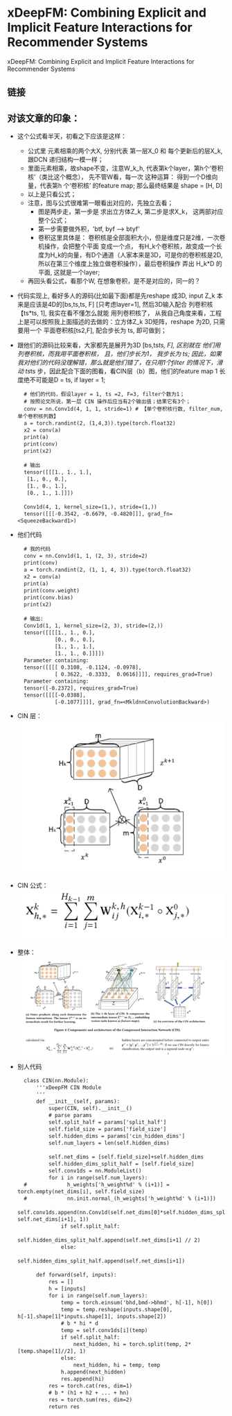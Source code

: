 # xDeepFM: Combining Explicit and Implicit Feature Interactions for Recommender Systems

xDeepFM: Combining Explicit and Implicit Feature Interactions for Recommender Systems

## 链接

## 对该文章的印象：
- 这个公式看半天，初看之下应该是这样：
	- 公式里 元素相乘的两个大X, 分别代表 第一层X_0 和 每个更新后的层X_k, 跟DCN 递归结构一模一样；
	- 里面元素相乘，故shape不变，注意W_k_h, 代表第k个layer，第h个‘卷积核’（类比这个概念）， 先不管W看，每一次 这种运算： 得到一个D维向量，代表第h 个‘卷积核’ 的feature map; 那么最终结果是 shape = [H, D]
	- 以上是只看公式；
	- 注意，图与公式很难第一眼看出对应的，先独立去看；
		- 图是两步走，第一步是 求出立方体Z_k, 第二步是求X_k， 这两部对应整个公式；
		- 第一步需要做外积，'btf, byf --> btyf'
		- 卷积这里具体是： 卷积核是全部面积大小，但是维度只是2维，一次卷机操作，会把整个平面 变成一个点， 有H_k个卷积核，故变成一个长度为H_k的向量，有D个通道（人家本来是3D，可是你的卷积核是2D, 所以在第三个维度上独立做卷积操作），最后卷积操作 弄出 H_k*D 的平面, 这就是一个layer;
	- 再回头看公式，看那个W,  在想象卷积，是不是对应的，同一的？
- 代码实现上, 看好多人的源码(比如最下面)都是先reshape 成3D, input Z_k 本来是应该是4D的[bs,ts,ts, F] [只考虑layer=1], 然后3D输入配合 列卷积核【ts*ts, 1], 我实在看不懂怎么就能 用列卷积核了，
从我自己角度来看，工程上是可以按照我上面描述的去做的：立方体Z_k 3D矩阵，reshape 为2D, 只需要用一个 平面卷积核[ts2,F], 配合步长为 ts, 即可做到；
- 跟他们的源码比较来看，大家都先是展开为3D [bs,ts*ts, F], 区别就在 他们用列卷积核，而我用平面卷积核， 且，他们步长为1， 我步长为 ts; 因此，如果我对他们的代码没理解错，那么就是他们错了，在只用1个filter 的情况下，滑动 ts*ts 步，因此配合下面的图看，看CIN层（b）图，他们的feature map 1 长度绝不可能是D = ts, if layer = 1;

        # 他们的代码，假设layer = 1, ts =2, F=3, filter个数为1；
        # 按照论文所说，第一层 CIN 操作后应当有2个输出值；结果它有3个；
        conv = nn.Conv1d(4, 1, 1, stride=1) # 【单个卷积核行数, filter_num, 单个卷积核列数】
        a = torch.randint(2, (1,4,3)).type(torch.float32)
        x2 = conv(a)
        print(a)
        print(conv)
        print(x2)
        
        # 输出
        tensor([[[1., 1., 1.],
         [1., 0., 0.],
         [1., 0., 1.],
         [0., 1., 1.]]])
  
        Conv1d(4, 1, kernel_size=(1,), stride=(1,))
        tensor([[[-0.3542, -0.6679, -0.4820]]], grad_fn=<SqueezeBackward1>)
- 他们代码

        # 我的代码 
        conv = nn.Conv1d(1, 1, (2, 3), stride=2)
        print(conv)
        a = torch.randint(2, (1, 1, 4, 3)).type(torch.float32)
        x2 = conv(a)
        print(a)
        print(conv.weight)
        print(conv.bias)
        print(x2)
        
        # 输出:
        Conv1d(1, 1, kernel_size=(2, 3), stride=(2,))
        tensor([[[[1., 1., 0.],
                  [0., 0., 0.],
                  [1., 1., 1.],
                  [1., 1., 0.]]]])
        Parameter containing:
        tensor([[[[ 0.3108, -0.1124, -0.0978],
                  [ 0.3622, -0.3333,  0.0616]]]], requires_grad=True)
        Parameter containing:
        tensor([-0.2372], requires_grad=True)
        tensor([[[[-0.0388],
                  [-0.1077]]]], grad_fn=<MkldnnConvolutionBackward>)
- CIN 层：![Drag Racing](../pics/xDeepFM/xDeepFM_1.jpg)
- CIN 公式： ![Drag Racing](../pics/xDeepFM/xDeepFM_2.jpg)
- 整体： ![Drag Racing](../pics/xDeepFM/xDeepFM_3.png)


- 别人代码

        class CIN(nn.Module):
            '''xDeepFM CIN Module
            '''
            def __init__(self, params):
                super(CIN, self).__init__()
                # parse params
                self.split_half = params['split_half']
                self.field_size = params['field_size']
                self.hidden_dims = params['cin_hidden_dims']
                self.num_layers = len(self.hidden_dims)
                
                self.net_dims = [self.field_size]+self.hidden_dims
                self.hidden_dims_split_half = [self.field_size]
                self.conv1ds = nn.ModuleList()
                for i in range(self.num_layers):
        #             h_weights['h_weight%d' % (i+1)] = torch.empty(net_dims[i], self.field_size)
        #             nn.init.normal_(h_weights['h_weight%d' % (i+1)])
                    self.conv1ds.append(nn.Conv1d(self.net_dims[0]*self.hidden_dims_split_half[-1], self.net_dims[i+1], 1))
                    if self.split_half:
                        self.hidden_dims_split_half.append(self.net_dims[i+1] // 2)
                    else:
                        self.hidden_dims_split_half.append(self.net_dims[i+1])
                
            def forward(self, inputs):
                res = []
                h = [inputs]
                for i in range(self.num_layers):
                    temp = torch.einsum('bhd,bmd->bhmd', h[-1], h[0])
                    temp = temp.reshape(inputs.shape[0], h[-1].shape[1]*inputs.shape[1], inputs.shape[2])
                    # b * hi * d
                    temp = self.conv1ds[i](temp)
                    if self.split_half:
                        next_hidden, hi = torch.split(temp, 2*[temp.shape[1]//2], 1)
                    else:
                        next_hidden, hi = temp, temp
                    h.append(next_hidden)
                    res.append(hi)
                res = torch.cat(res, dim=1)
                # b * (h1 + h2 + ... + hn)
                res = torch.sum(res, dim=2)
                return res